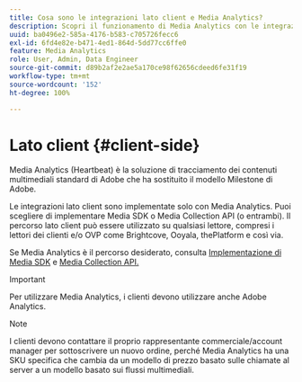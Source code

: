 ```yaml
---
title: Cosa sono le integrazioni lato client e Media Analytics?
description: Scopri il funzionamento di Media Analytics con le integrazioni lato client e Media SDK e/o l’API Media Collection.
uuid: ba0496e2-585a-4176-b583-c705726fecc6
exl-id: 6fd4e82e-b471-4ed1-864d-5dd77cc6ffe0
feature: Media Analytics
role: User, Admin, Data Engineer
source-git-commit: d89b2af2e2ae5a170ce98f62656cdeed6fe31f19
workflow-type: tm+mt
source-wordcount: '152'
ht-degree: 100%

---
```


# Lato client {#client-side}

Media Analytics (Heartbeat) è la soluzione di tracciamento dei contenuti multimediali standard di Adobe che ha sostituito il modello Milestone di Adobe.

Le integrazioni lato client sono implementate solo con Media Analytics. Puoi scegliere di implementare Media SDK o Media Collection API (o entrambi). Il percorso lato client può essere utilizzato su qualsiasi lettore, compresi i lettori dei clienti e/o OVP come Brightcove, Ooyala, thePlatform e così via.

Se Media Analytics è il percorso desiderato, consulta [Implementazione di Media SDK](/help/sdk-implement/setup/setup-overview.md) e [Media Collection API.](/help/media-collection-api/mc-api-overview.md)

>[!IMPORTANT]
>
>Per utilizzare Media Analytics, i clienti devono utilizzare anche Adobe Analytics.

>[!NOTE]
>
>I clienti devono contattare il proprio rappresentante commerciale/account manager per sottoscrivere un nuovo ordine, perché Media Analytics ha una SKU specifica che cambia da un modello di prezzo basato sulle chiamate al server a un modello basato sui flussi multimediali.
